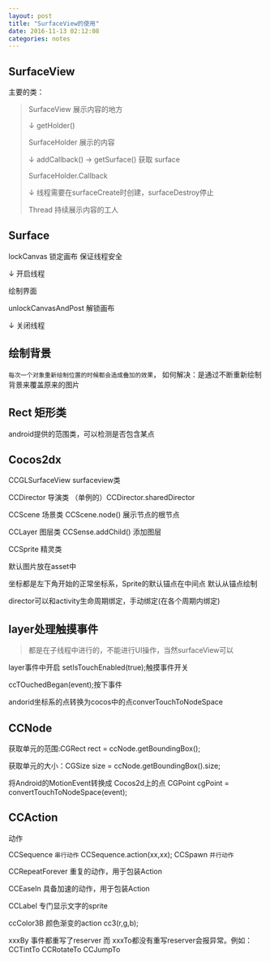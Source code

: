 ```yaml
---
layout: post
title: "SurfaceView的使用"
date: 2016-11-13 02:12:08
categories: notes
---
```


## SurfaceView

主要的类：
> SurfaceView 展示内容的地方
> 
> ↓	getHolder()
> 
> SurfaceHolder 展示的内容
> 
> ↓	addCallback() → getSurface() 获取 surface
> 
> SurfaceHolder.Callback
> 
> ↓	线程需要在surfaceCreate时创建，surfaceDestroy停止
> 
> Thread 持续展示内容的工人

## Surface

lockCanvas 锁定画布 保证线程安全

↓ 开启线程

绘制界面 

unlockCanvasAndPost 解锁画布

↓ 关闭线程

## 绘制背景

`每次一个对象重新绘制位置的时候都会造成叠加的效果`，
如何解决：是通过不断重新绘制背景来覆盖原来的图片

## Rect 矩形类

android提供的范围类，可以检测是否包含某点

## Cocos2dx
CCGLSurfaceView surfaceview类

CCDirector 导演类 （单例的）CCDirector.sharedDirector

CCScene 场景类 CCScene.node() 展示节点的根节点

CCLayer 图层类 CCSense.addChild() 添加图层

CCSprite 精灵类

默认图片放在asset中

坐标都是左下角开始的正常坐标系，Sprite的默认锚点在中间点
默认从锚点绘制

director可以和activity生命周期绑定，手动绑定(在各个周期内绑定)

## layer处理触摸事件 

> 都是在子线程中进行的，不能进行UI操作，当然surfaceView可以

layer事件中开启
setIsTouchEnabled(true);触摸事件开关

ccTOuchedBegan(event);按下事件

andorid坐标系的点转换为cocos中的点converTouchToNodeSpace

## CCNode

获取单元的范围:CGRect rect = ccNode.getBoundingBox();

获取单元的大小：CGSize size = ccNode.getBoundingBox().size;

将Android的MotionEvent转换成 Cocos2d上的点
CGPoint cgPoint = convertTouchToNodeSpace(event);


## CCAction

动作

CCSequence `串行动作` CCSequence.action(xx,xx);
CCSpawn `并行动作` 

CCRepeatForever 重复的动作，用于包装Action

CCEaseIn 具备加速的动作，用于包装Action

CCLabel 专门显示文字的sprite

ccColor3B 颜色渐变的action cc3(r,g,b);

xxxBy 事件都重写了reserver 而 xxxTo都没有重写reserver会报异常。例如：CCTintTo CCRotateTo CCJumpTo